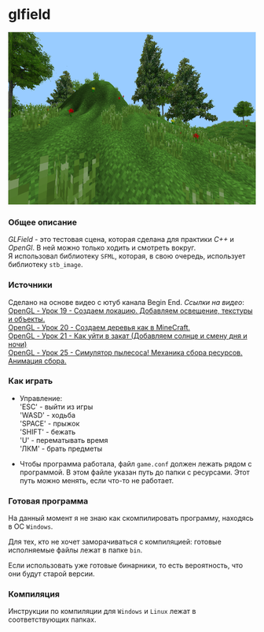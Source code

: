# glfield

<img src="https://github.com/OtryvnoyKalendar/glfield/blob/main/screenshots/screenshot%201.png" height="350" >

### Общее описание
*GLField* - это тестовая сцена, которая сделана для практики *C++* и *OpenGl*. В ней можно только ходить и смотреть вокруг.  
Я использовал библиотеку `SFML`, которая, в свою очередь, использует библиотеку `stb_image`.
### Источники
Сделано на основе видео с ютуб канала Begin End. *Ссылки на видео*:  
[OpenGL - Урок 19 - Создаем локацию. Добавляем освещение, текстуры и объекты.](https://www.youtube.com/watch?v=2CVDOGXUsvQ&pp=ygUSMTkg0YPRgNC-0Logb3Blbmds)  
[OpenGL - Урок 20 - Создаем деревья как в MineCraft.](https://www.youtube.com/watch?v=wquSuybNWBw)  
[OpenGL - Урок 21 - Как уйти в закат (Добавляем солнце и смену дня и ночи)](http://www.youtube.com/watch?v=6lnibnDBWSM)  
[OpenGL - Урок 25 - Симулятор пылесоса! Механика сбора ресурсов. Анимация сбора.](https://www.youtube.com/watch?v=nIdb1hhu1lg)  

### Как играть
- Управление:  
'ESC' - выйти из игры  
'WASD' - ходьба   
'SPACE' - прыжок  
'SHIFT' - бежать  
'U' - перематывать время  
'ЛКМ' - брать предметы  

- Чтобы программа работала, файл `game.conf` должен лежать рядом с программой. В этом файле указан путь до папки с ресурсами. Этот путь можно менять, если что-то не работает.

### Готовая программа 

На данный момент я не знаю как скомпилировать программу, находясь в ОС `Windows`.  

Для тех, кто не хочет заморачиваться с компиляцией: готовые исполняемые файлы лежат в папке `bin`.  

Если использовать уже готовые бинарники, то есть вероятность, что они будут старой версии.

### Компиляция

Инструкции по компиляции для `Windows` и `Linux` лежат в соответствующих папках.

